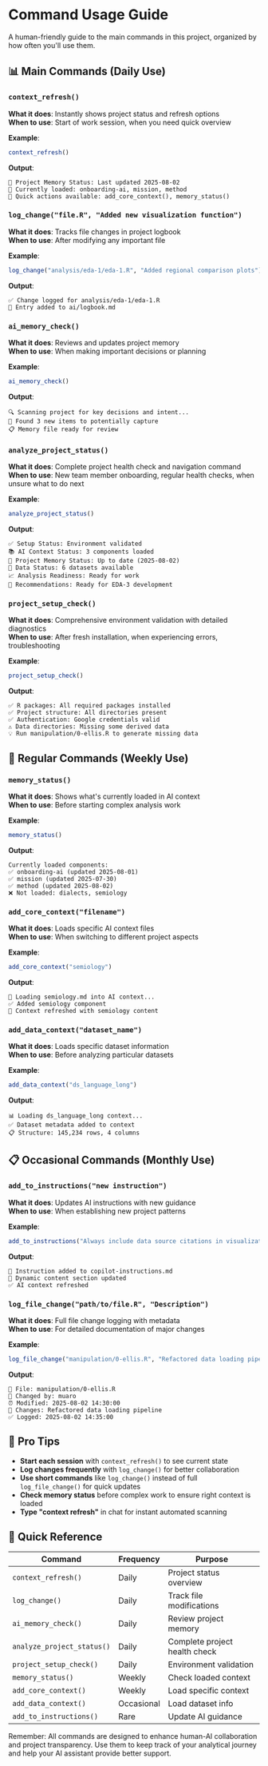 # Command Usage Guide

A human-friendly guide to the main commands in this project, organized by how often you'll use them.

## 📊 Main Commands (Daily Use)

### `context_refresh()`
**What it does**: Instantly shows project status and refresh options  
**When to use**: Start of work session, when you need quick overview  

**Example**:
```r
context_refresh()
```
**Output**:
```
🧠 Project Memory Status: Last updated 2025-08-02
📁 Currently loaded: onboarding-ai, mission, method
🔄 Quick actions available: add_core_context(), memory_status()
```

### `log_change("file.R", "Added new visualization function")`
**What it does**: Tracks file changes in project logbook  
**When to use**: After modifying any important file  

**Example**:
```r
log_change("analysis/eda-1/eda-1.R", "Added regional comparison plots")
```
**Output**:
```
✅ Change logged for analysis/eda-1/eda-1.R
📝 Entry added to ai/logbook.md
```

### `ai_memory_check()`
**What it does**: Reviews and updates project memory  
**When to use**: When making important decisions or planning  

**Example**:
```r
ai_memory_check()
```
**Output**:
```
🔍 Scanning project for key decisions and intent...
💭 Found 3 new items to potentially capture
📋 Memory file ready for review
```

### `analyze_project_status()`
**What it does**: Complete project health check and navigation command  
**When to use**: New team member onboarding, regular health checks, when unsure what to do next  

**Example**:
```r
analyze_project_status()
```
**Output**:
```
✅ Setup Status: Environment validated
📚 AI Context Status: 3 components loaded
🧠 Project Memory Status: Up to date (2025-08-02)
💾 Data Status: 6 datasets available
📈 Analysis Readiness: Ready for work
🎯 Recommendations: Ready for EDA-3 development
```

### `project_setup_check()`
**What it does**: Comprehensive environment validation with detailed diagnostics  
**When to use**: After fresh installation, when experiencing errors, troubleshooting  

**Example**:
```r
project_setup_check()
```
**Output**:
```
✅ R packages: All required packages installed
✅ Project structure: All directories present
✅ Authentication: Google credentials valid
⚠️ Data directories: Missing some derived data
💡 Run manipulation/0-ellis.R to generate missing data
```

## 🔧 Regular Commands (Weekly Use)

### `memory_status()`
**What it does**: Shows what's currently loaded in AI context  
**When to use**: Before starting complex analysis work  

**Example**:
```r
memory_status()
```
**Output**:
```
Currently loaded components:
✅ onboarding-ai (updated 2025-08-01)
✅ mission (updated 2025-07-30)  
✅ method (updated 2025-08-02)
❌ Not loaded: dialects, semiology
```

### `add_core_context("filename")`
**What it does**: Loads specific AI context files  
**When to use**: When switching to different project aspects  

**Example**:
```r
add_core_context("semiology")
```
**Output**:
```
📂 Loading semiology.md into AI context...
✅ Added semiology component
🧠 Context refreshed with semiology content
```

### `add_data_context("dataset_name")`
**What it does**: Loads specific dataset information  
**When to use**: Before analyzing particular datasets  

**Example**:
```r
add_data_context("ds_language_long")
```
**Output**:
```
📊 Loading ds_language_long context...
✅ Dataset metadata added to context
📋 Structure: 145,234 rows, 4 columns
```

## 📋 Occasional Commands (Monthly Use)

### `add_to_instructions("new instruction")`
**What it does**: Updates AI instructions with new guidance  
**When to use**: When establishing new project patterns  

**Example**:
```r
add_to_instructions("Always include data source citations in visualizations")
```
**Output**:
```
📝 Instruction added to copilot-instructions.md
🔄 Dynamic content section updated
✅ AI context refreshed
```

### `log_file_change("path/to/file.R", "Description")`
**What it does**: Full file change logging with metadata  
**When to use**: For detailed documentation of major changes  

**Example**:
```r
log_file_change("manipulation/0-ellis.R", "Refactored data loading pipeline")
```
**Output**:
```
📁 File: manipulation/0-ellis.R
👤 Changed by: muaro
⏰ Modified: 2025-08-02 14:30:00
📝 Changes: Refactored data loading pipeline
✅ Logged: 2025-08-02 14:35:00
```

## 🎯 Pro Tips

- **Start each session** with `context_refresh()` to see current state
- **Log changes frequently** with `log_change()` for better collaboration
- **Use short commands** like `log_change()` instead of full `log_file_change()` for quick updates
- **Check memory status** before complex work to ensure right context is loaded
- **Type "context refresh"** in chat for instant automated scanning

## 📖 Quick Reference

| Command | Frequency | Purpose |
|---------|-----------|---------|
| `context_refresh()` | Daily | Project status overview |
| `log_change()` | Daily | Track file modifications |
| `ai_memory_check()` | Daily | Review project memory |
| `analyze_project_status()` | Daily | Complete project health check |
| `project_setup_check()` | Daily | Environment validation |
| `memory_status()` | Weekly | Check loaded context |
| `add_core_context()` | Weekly | Load specific context |
| `add_data_context()` | Occasional | Load dataset info |
| `add_to_instructions()` | Rare | Update AI guidance |

Remember: All commands are designed to enhance human-AI collaboration and project transparency. Use them to keep track of your analytical journey and help your AI assistant provide better support.
